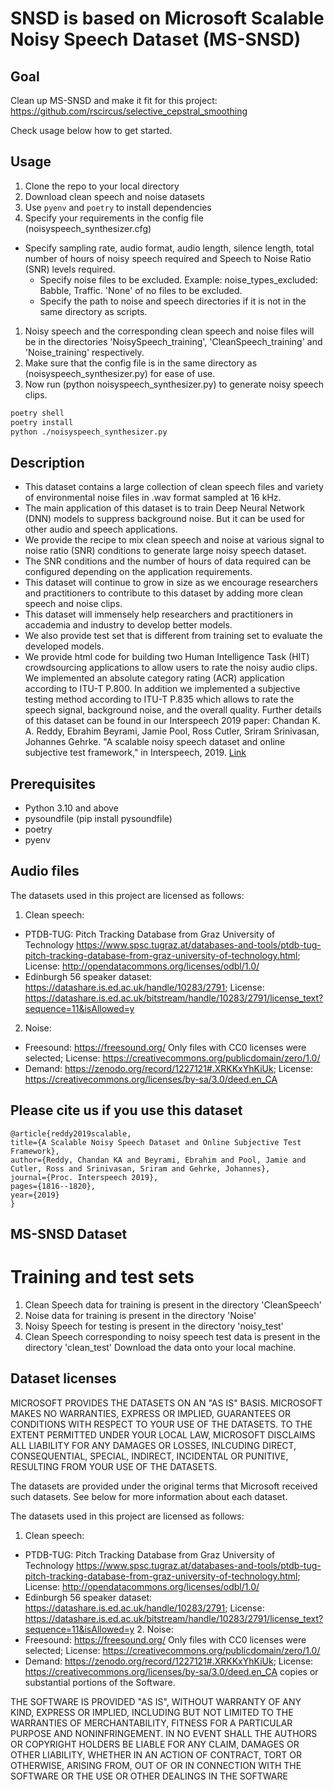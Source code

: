 # SNSD is based on Microsoft Scalable Noisy Speech Dataset (MS-SNSD)

## Goal

Clean up MS-SNSD and make it fit for this project: https://github.com/rscircus/selective_cepstral_smoothing

Check usage below how to get started.


## Usage

1. Clone the repo to your local directory
1. Download clean speech and noise datasets
1. Use `pyenv` and `poetry` to install dependencies
1. Specify your requirements in the config file (noisyspeech_synthesizer.cfg)
  - Specify sampling rate, audio format, audio length, silence length, total number of hours of noisy speech required and Speech to Noise Ratio (SNR) levels required.
    - Specify noise files to be excluded. Example: noise_types_excluded: Babble, Traffic. 'None' of no files to be excluded.
    - Specify the path to noise and speech directories if it is not in the same directory as scripts.
1. Noisy speech and the corresponding clean speech and noise files will be in the directories 'NoisySpeech_training', 'CleanSpeech_training' and 'Noise_training' respectively.
1. Make sure that the config file is in the same directory as (noisyspeech_synthesizer.py) for ease of use.
1. Now run (python noisyspeech_synthesizer.py) to generate noisy speech clips.

```bash
poetry shell
poetry install
python ./noisyspeech_synthesizer.py
```


## Description

* This dataset contains a large collection of clean speech files and variety of environmental noise files in .wav format sampled at 16 kHz.
* The main application of this dataset is to train Deep Neural Network (DNN) models to suppress background noise. But it can be used for other audio and speech applications.
* We provide the recipe to mix clean speech and noise at various signal to noise ratio (SNR) conditions to generate large noisy speech dataset.
* The SNR conditions and the number of hours of data required can be configured depending on the application requirements.
* This dataset will continue to grow in size as we encourage researchers and practitioners to contribute to this dataset by adding more clean speech and noise clips.
* This dataset will immensely help researchers and practitioners in accademia and industry to develop better models.
* We also provide test set that is different from training set to evaluate the developed models.
* We provide html code for building two Human Intelligence Task (HIT) crowdsourcing applications to allow users to rate the noisy audio clips. We implemented an absolute category rating (ACR) application according to ITU-T P.800. In addition we implemented a subjective testing method according to ITU-T P.835 which allows to rate the speech signal, background noise, and the overall quality.
    Further details of this dataset can be found in our Interspeech 2019 paper:
    Chandan K. A. Reddy, Ebrahim Beyrami, Jamie Pool, Ross Cutler, Sriram Srinivasan, Johannes Gehrke. "A scalable noisy speech dataset and online subjective test framework," in Interspeech, 2019. [Link](https://www.isca-speech.org/archive/Interspeech_2019/pdfs/3087.pdf)

## Prerequisites

- Python 3.10 and above
- pysoundfile (pip install pysoundfile)
- poetry
- pyenv

## Audio files

The datasets used in this project are licensed as follows:

1. Clean speech:
* PTDB-TUG: Pitch Tracking Database from Graz University of Technology https://www.spsc.tugraz.at/databases-and-tools/ptdb-tug-pitch-tracking-database-from-graz-university-of-technology.html; License: http://opendatacommons.org/licenses/odbl/1.0/
* Edinburgh 56 speaker dataset: https://datashare.is.ed.ac.uk/handle/10283/2791; License: https://datashare.is.ed.ac.uk/bitstream/handle/10283/2791/license_text?sequence=11&isAllowed=y

2. Noise:
* Freesound: https://freesound.org/ Only files with CC0 licenses were selected; License: https://creativecommons.org/publicdomain/zero/1.0/
* Demand: https://zenodo.org/record/1227121#.XRKKxYhKiUk; License: https://creativecommons.org/licenses/by-sa/3.0/deed.en_CA

## Please cite us if you use this dataset

```
@article{reddy2019scalable,
title={A Scalable Noisy Speech Dataset and Online Subjective Test Framework},
author={Reddy, Chandan KA and Beyrami, Ebrahim and Pool, Jamie and Cutler, Ross and Srinivasan, Sriram and Gehrke, Johannes},
journal={Proc. Interspeech 2019},
pages={1816--1820},
year={2019}
}
```

## MS-SNSD Dataset

# Training and test sets
1. Clean Speech data for training is present in the directory 'CleanSpeech'
2. Noise data for training is present in the directory 'Noise'
3. Noisy Speech for testing is present in the directory 'noisy_test'
4. Clean Speech corresponding to noisy speech test data is present in the directory 'clean_test'
Download the data onto your local machine.


## Dataset licenses

MICROSOFT PROVIDES THE DATASETS ON AN "AS IS" BASIS. MICROSOFT MAKES NO WARRANTIES, EXPRESS OR IMPLIED, GUARANTEES OR CONDITIONS WITH RESPECT TO YOUR USE OF THE DATASETS. TO THE EXTENT PERMITTED UNDER YOUR LOCAL LAW, MICROSOFT DISCLAIMS ALL LIABILITY FOR ANY DAMAGES OR LOSSES, INLCUDING DIRECT, CONSEQUENTIAL, SPECIAL, INDIRECT, INCIDENTAL OR PUNITIVE, RESULTING FROM YOUR USE OF THE DATASETS.

The datasets are provided under the original terms that Microsoft received such datasets. See below for more information about each dataset.

The datasets used in this project are licensed as follows:
1. Clean speech:
* PTDB-TUG: Pitch Tracking Database from Graz University of Technology https://www.spsc.tugraz.at/databases-and-tools/ptdb-tug-pitch-tracking-database-from-graz-university-of-technology.html; License: http://opendatacommons.org/licenses/odbl/1.0/
* Edinburgh 56 speaker dataset: https://datashare.is.ed.ac.uk/handle/10283/2791; License: https://datashare.is.ed.ac.uk/bitstream/handle/10283/2791/license_text?sequence=11&isAllowed=y
    2. Noise:
* Freesound: https://freesound.org/ Only files with CC0 licenses were selected; License: https://creativecommons.org/publicdomain/zero/1.0/
* Demand: https://zenodo.org/record/1227121#.XRKKxYhKiUk; License: https://creativecommons.org/licenses/by-sa/3.0/deed.en_CA
copies or substantial portions of the Software.

THE SOFTWARE IS PROVIDED "AS IS", WITHOUT WARRANTY OF ANY KIND, EXPRESS OR
IMPLIED, INCLUDING BUT NOT LIMITED TO THE WARRANTIES OF MERCHANTABILITY,
FITNESS FOR A PARTICULAR PURPOSE AND NONINFRINGEMENT. IN NO EVENT SHALL THE
AUTHORS OR COPYRIGHT HOLDERS BE LIABLE FOR ANY CLAIM, DAMAGES OR OTHER
LIABILITY, WHETHER IN AN ACTION OF CONTRACT, TORT OR OTHERWISE, ARISING FROM,
OUT OF OR IN CONNECTION WITH THE SOFTWARE OR THE USE OR OTHER DEALINGS IN THE
SOFTWARE
